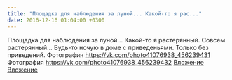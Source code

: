 ```yaml
---
title: "Площадка для наблюдения за луной... Какой-то я рас..."
date: 2016-12-16 01:04:00 +0300
---
```


Площадка для наблюдения за луной... Какой-то я растерянный. Совсем растерянный... Будь-то ночую в доме с приведеньями. Только без приведений.
Фотография
<a class="vk-attach" href="https://vk.com/photo41076938_456239431">https://vk.com/photo41076938_456239431</a>
Фотография
<a class="vk-attach" href="https://vk.com/photo41076938_456239432">https://vk.com/photo41076938_456239432</a>
<a class="vk-attach" href="https://vk.com/photo41076938_456239431">Вложение</a>
<a class="vk-attach" href="https://vk.com/photo41076938_456239432">Вложение</a>

